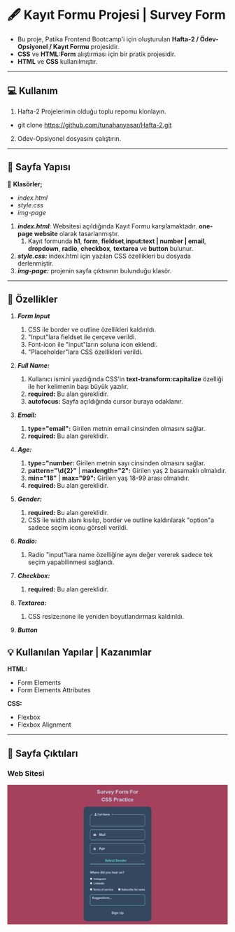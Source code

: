 # :fountain_pen: Kayıt Formu Projesi | Survey Form

* Bu proje, Patika Frontend Bootcamp'i için oluşturulan **Hafta-2 / Ödev-Opsiyonel / Kayıt Formu** projesidir.
* **CSS** ve **HTML:Form** alıştırması için bir pratik projesidir.
* **HTML** ve **CSS** kullanılmıştır.
---

## :computer: Kullanım

1.  Hafta-2 Projelerimin olduğu toplu repomu klonlayın.
*   git clone https://github.com/tunahanyasar/Hafta-2.git
2. Odev-Opsiyonel dosyasını çalıştırın.

---

## 📜 Sayfa Yapısı

:open_file_folder: **Klasörler;**
* *index.html*
* *style.css*
* *img-page*

1. ***index.html***: Websitesi açıldığında Kayıt Formu karşılamaktadır. **one-page website** olarak tasarlanmıştır. 
    1. Kayıt formunda **h1**, **form**, **fieldset**,**input:text | number | email**, **dropdown**, **radio**, **checkbox**, **textarea** ve **button** bulunur.
3.  ***style.css:*** index.html için yazılan CSS özellikleri bu dosyada derlenmiştir. 
4. ***img-page:*** projenin sayfa çıktısının bulunduğu klasör.

---
## :star2: Özellikler

1. ***Form Input***
    1. CSS ile border ve outline özellikleri kaldırıldı.
    2. "Input"lara fieldset ile çerçeve verildi.
    3. Font-icon ile "input"ların soluna icon eklendi.
    4. "Placeholder"lara CSS özellikleri verildi.

1. ***Full Name:*** 
    1. Kullanıcı ismini yazdığında CSS'in **text-transform:capitalize** özelliği ile her kelimenin başı büyük yazılır. 
    2. **required:** Bu alan gereklidir.
    3. **autofocus:** Sayfa açıldığında cursor buraya odaklanır.
2. ***Email:***
    1. **type="email":** Girilen metnin email cinsinden olmasını sağlar.
     2. **required:** Bu alan gereklidir.
3. ***Age:***
    1. **type="number:** Girilen metnin sayı cinsinden olmasını sağlar.
    2. **pattern="\d{2}"** | **maxlength="2":** Girilen yaş 2 basamaklı olmalıdır.
    3. **min="18"** | **max="99":** Girilen yaş 18-99 arası olmalıdır.
    4. **required:** Bu alan gereklidir.
4. ***Gender:*** 
    1.  **required:** Bu alan gereklidir.
    2. CSS ile width alanı kısılıp, border ve outline kaldırılarak "option"a sadece seçim iconu görseli verildi.
5. ***Radio:***
    1. Radio "input"lara name özelliğine aynı değer vererek sadece tek seçim yapabilinmesi sağlandı.
6. ***Checkbox:***
    1. **required:** Bu alan gereklidir.
7. ***Textarea:***
    1. CSS resize:none ile yeniden boyutlandırması kaldırıldı.
8. ***Button*** 
    


## 💡 Kullanılan Yapılar | Kazanımlar

**HTML:**
* Form Elements
* Form Elements Attributes

**CSS:**
*  Flexbox
* Flexbox Alignment

---


## :paperclip: Sayfa Çıktıları
### Web Sitesi
![Form](./img-page/form.png)





